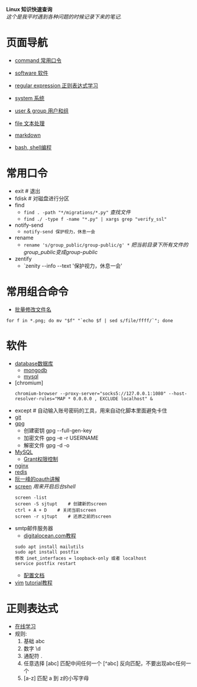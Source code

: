 **Linux 知识快速查询**  
*这个是我平时遇到各种问题的时候记录下来的笔记.*

# 页面导航
* [command 常用口令](#常用口令)
* [software 软件](#软件)
* [regular expression 正则表达式学习](#正则表达式)

* [system 系统](./linux/system.md)
* [user & group 用户和组](./linux/user_group.md)
* [file 文本处理](./text.md)
* [markdown](./markdown.md)
* [bash, shell编程](./shellprogramming/README.md)

# 常用口令
* exit # 退出
* fdisk # 对磁盘进行分区
* find
    * `find . -path "*/migrations/*.py"` *查找文件*
    * `find ./ -type f -name "*.py" | xargs grep "verify_ssl"`
* notify-send
    * `notify-send 保护视力，休息一会`
* rename
    * `rename 's/group_public/group-public/g' *` *把当前目录下所有文件的group_public变成group-public*
* zentify
    * `zenity --info --text '保护视力，休息一会'

# 常用组合命令
* [批量修改文件名](https://stackoverflow.com/questions/6840332/rename-multiple-files-by-replacing-a-particular-pattern-in-the-filenames-using-a)
```shell
for f in *.png; do mv "$f" "`echo $f | sed s/file/ffff/`"; done
```

# 软件
* [database数据库](./database/README.md)
    * [mongodb](./mongodb.md)
    * [mysql](./mysql.md)
* [chromium]
    ```
    chromium-browser --proxy-server="socks5://127.0.0.1:1080" --host-resolver-rules="MAP * 0.0.0.0 , EXCLUDE localhost" &
    ```
* except  # 自动输入账号密码的工具，用来自动化脚本里面避免卡住
* [git](./git/README.md)
* [gpg](https://statistics.berkeley.edu/computing/encrypt)
    * 创建密钥 gpg --full-gen-key
    * 加密文件 gpg -e -r USERNAME <file>
    * 解密文件 gpg -d -o <target> <file>
* [MySQL](./database/README.md)
    * [Grant权限控制](./database/mysql_grant.md)
* [nginx](./nginx.md)
* [redis](./redis/README.md)
* [阮一峰的oauth讲解](http://www.ruanyifeng.com/blog/2014/05/oauth_2_0.html)
* [screen](./screen.md) *用来开启后台shell*
    ```
    screen -list
    screen -S sjtupt    # 创建新的screen
    ctrl + A + D    # 关闭当前screen
    screen -r sjtupt    # 还原之前的screen
    ```
* smtp邮件服务器
    * [digitalocean.com教程](https://www.digitalocean.com/community/tutorials/how-to-install-and-configure-postfix-as-a-send-only-smtp-server-on-ubuntu-14-04)
    ```
    sudo apt install mailutils
    sudo apt install postfix
    修改 inet_interfaces = loopback-only 或者 localhost
    service postfix restart
    ```
    * [配置文档](http://blog.csdn.net/reage11/article/details/9295005)
* [vim](./vim.md) [tutorial教程](http://www.openvim.com/)

# 正则表达式
* [在线学习](https://regexone.com)
* 规则:
    1. 基础 abc
    2. 数字 \d
    3. 通配符 .
    4. 任意选择 [abc] 匹配中间任何一个 [^abc] 反向匹配，不要出现abc任何一个
    5. [a-z] 匹配 a 到 z的小写字母
